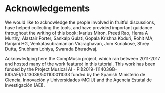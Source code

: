 # Acknowledgements

We would like to acknowledge the people involved in fruitful discussions, have helped collecting the tools, and have provided important guidance throughout the writing of this book: Marius Miron, Preeti Rao, Hema A Murthy, Alastair Porter, Sankalp Gulati, Gopala Krishna Koduri, Rohit MA, Ranjani HG, Venkatasubramanian Viraraghavan, Jom Kuriakose, Shrey Dutta, Shubham Lohiya, Swarada Bharadwaj.

Acknowledging here the CompMusic project, which ran between 2011-2017 and hosted many of the work featured in this tutorial. This work has been funded by the Project Musical AI - PID2019-111403GB-I00/AEI/10.13039/501100011033 funded by the Spanish Ministerio de Ciencia, Innovación y Universidades (MCIU) and the Agencia Estatal de Investigación (AEI).